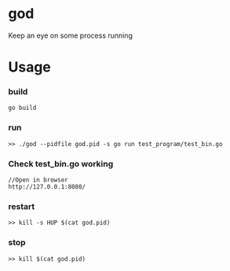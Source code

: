 # god

Keep an eye on some process running

# Usage
	
### build
	
	go build
	
### run

	>> ./god --pidfile god.pid -s go run test_program/test_bin.go

### Check test_bin.go working
	
	//Open in browser
	http://127.0.0.1:8080/

### restart

	>> kill -s HUP $(cat god.pid)
	
### stop
	
	>> kill $(cat god.pid)